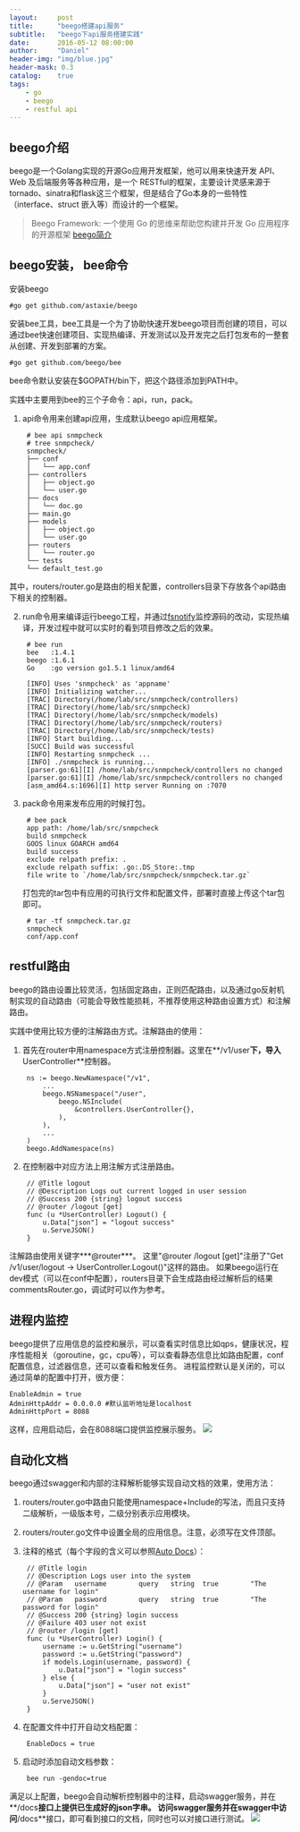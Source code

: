 ```yaml
---
layout:     post
title:      "beego搭建api服务"
subtitle:   "beego下api服务搭建实践"
date:       2016-05-12 08:00:00
author:     "Daniel"
header-img: "img/blue.jpg"
header-mask: 0.3
catalog:    true
tags:
    - go
    - beego
    - restful api
---
```


## beego介绍
beego是一个Golang实现的开源Go应用开发框架，他可以用来快速开发 API、Web 及后端服务等各种应用，是一个 RESTful的框架，主要设计灵感来源于tornado、sinatra和flask这三个框架，但是结合了Go本身的一些特性（interface、struct 嵌入等）而设计的一个框架。

> Beego Framework: 
> 一个使用 Go 的思维来帮助您构建并开发 Go 应用程序的开源框架
> [beego简介](http://beego.me/docs/intro/)

## beego安装， bee命令

安装beego

	#go get github.com/astaxie/beego

安装bee工具，bee工具是一个为了协助快速开发beego项目而创建的项目，可以通过bee快速创建项目、实现热编译、开发测试以及开发完之后打包发布的一整套从创建、开发到部署的方案。

	#go get github.com/beego/bee

bee命令默认安装在$GOPATH/bin下，把这个路径添加到PATH中。

实践中主要用到bee的三个子命令：api，run，pack。

1. api命令用来创建api应用，生成默认beego api应用框架。

    	# bee api snmpcheck
    	# tree snmpcheck/
	    snmpcheck/
	    ├── conf
	    │   └── app.conf
	    ├── controllers
	    │   ├── object.go
	    │   └── user.go
	    ├── docs
	    │   └── doc.go
	    ├── main.go
	    ├── models
	    │   ├── object.go
	    │   └── user.go
	    ├── routers
	    │   └── router.go
	    └── tests
	    └── default_test.go
其中，routers/router.go是路由的相关配置，controllers目录下存放各个api路由下相关的控制器。

2. run命令用来编译运行beego工程，并通过[fsnotify](https://github.com/howeyc/fsnotify)监控源码的改动，实现热编译，开发过程中就可以实时的看到项目修改之后的效果。

		# bee run
		bee   :1.4.1
		beego :1.6.1
		Go    :go version go1.5.1 linux/amd64

		[INFO] Uses 'snmpcheck' as 'appname'
		[INFO] Initializing watcher...
		[TRAC] Directory(/home/lab/src/snmpcheck/controllers)
		[TRAC] Directory(/home/lab/src/snmpcheck)
		[TRAC] Directory(/home/lab/src/snmpcheck/models)
		[TRAC] Directory(/home/lab/src/snmpcheck/routers)
		[TRAC] Directory(/home/lab/src/snmpcheck/tests)
		[INFO] Start building...
		[SUCC] Build was successful
		[INFO] Restarting snmpcheck ...
		[INFO] ./snmpcheck is running...
		[parser.go:61][I] /home/lab/src/snmpcheck/controllers no changed 
		[parser.go:61][I] /home/lab/src/snmpcheck/controllers no changed 
		[asm_amd64.s:1696][I] http server Running on :7070

3. pack命令用来发布应用的时候打包。

		# bee pack
		app path: /home/lab/src/snmpcheck
		build snmpcheck
		GOOS linux GOARCH amd64
		build success
		exclude relpath prefix: .
		exclude relpath suffix: .go:.DS_Store:.tmp
		file write to `/home/lab/src/snmpcheck/snmpcheck.tar.gz`
	打包完的tar包中有应用的可执行文件和配置文件，部署时直接上传这个tar包即可。

		# tar -tf snmpcheck.tar.gz 
		snmpcheck
		conf/app.conf

## restful路由
beego的路由设置比较灵活，包括固定路由，正则匹配路由，以及通过go反射机制实现的自动路由（可能会导致性能损耗，不推荐使用这种路由设置方式）和注解路由。

实践中使用比较方便的注解路由方式。注解路由的使用：

1. 首先在router中用namespace方式注册控制器。这里在**/v1/user**下，导入**UserController**控制器。

		ns := beego.NewNamespace("/v1",
			...
			beego.NSNamespace("/user",
				beego.NSInclude(
					&controllers.UserController{},
				),
			),
			...
		)
		beego.AddNamespace(ns)

2. 在控制器中对应方法上用注解方式注册路由。

		// @Title logout
		// @Description Logs out current logged in user session
		// @Success 200 {string} logout success
		// @router /logout [get]
		func (u *UserController) Logout() {
			u.Data["json"] = "logout success"
			u.ServeJSON()
		}
注解路由使用关键字***@router***。
这里"@router /logout [get]"注册了"Get /v1/user/logout -> UserController.Logout()"这样的路由。
如果beego运行在dev模式（可以在conf中配置），routers目录下会生成路由经过解析后的结果commentsRouter.go，调试时可以作为参考。

## 进程内监控
beego提供了应用信息的监控和展示，可以查看实时信息比如qps，健康状况，程序性能相关（goroutine，gc，cpu等），可以查看静态信息比如路由配置，conf配置信息，过滤器信息，还可以查看和触发任务。
进程监控默认是关闭的，可以通过简单的配置中打开，很方便：

	EnableAdmin = true
	AdminHttpAddr = 0.0.0.0 #默认监听地址是localhost
	AdminHttpPort = 8088

这样，应用启动后，会在8088端口提供监控展示服务。
![](http://danielfresh.github.io/img/beegoadmin.png)

## 自动化文档
beego通过swagger和内部的注释解析能够实现自动文档的效果，使用方法：

1. routers/router.go中路由只能使用namespace+Include的写法，而且只支持二级解析，一级版本号，二级分别表示应用模块。

2. routers/router.go文件中设置全局的应用信息。注意，必须写在文件顶部。

3. 注释的格式（每个字段的含义可以参照[Auto Docs](http://beego.me/docs/advantage/docs.md)）：

		// @Title login
		// @Description Logs user into the system
		// @Param	username		query 	string	true		"The username for login"
		// @Param	password		query 	string	true		"The password for login"
		// @Success 200 {string} login success
		// @Failure 403 user not exist
		// @router /login [get]
		func (u *UserController) Login() {
			username := u.GetString("username")
			password := u.GetString("password")
			if models.Login(username, password) {
				u.Data["json"] = "login success"
			} else {
				u.Data["json"] = "user not exist"
			}
			u.ServeJSON()
		}

4. 在配置文件中打开自动文档配置：

		EnableDocs = true

5. 启动时添加自动文档参数：

		bee run -gendoc=true

满足以上配置，beego会自动解析控制器中的注释，启动swagger服务，并在**/docs**接口上提供已生成好的json字串。
访问swagger服务并在swagger中访问**/docs**接口，即可看到接口的文档，同时也可以对接口进行测试。
![](http://danielfresh.github.io/img/swagger.png)
